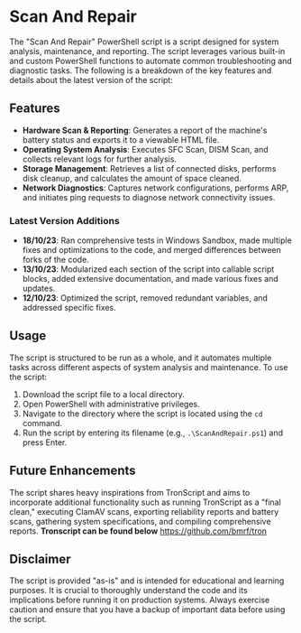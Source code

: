 # Scan And Repair
The "Scan And Repair" PowerShell script is a script designed for system analysis, maintenance, and reporting. The script leverages various built-in and custom PowerShell functions to automate common troubleshooting and diagnostic tasks. The following is a breakdown of the key features and details about the latest version of the script:

## Features
- **Hardware Scan & Reporting**: Generates a report of the machine's battery status and exports it to a viewable HTML file.
- **Operating System Analysis**: Executes SFC Scan, DISM Scan, and collects relevant logs for further analysis.
- **Storage Management**: Retrieves a list of connected disks, performs disk cleanup, and calculates the amount of space cleaned.
- **Network Diagnostics**: Captures network configurations, performs ARP, and initiates ping requests to diagnose network connectivity issues.

### Latest Version Additions
- **18/10/23**: Ran comprehensive tests in Windows Sandbox, made multiple fixes and optimizations to the code, and merged differences between forks of the code.
- **13/10/23**: Modularized each section of the script into callable script blocks, added extensive documentation, and made various fixes and updates.
- **12/10/23**: Optimized the script, removed redundant variables, and addressed specific fixes.

## Usage
The script is structured to be run as a whole, and it automates multiple tasks across different aspects of system analysis and maintenance. To use the script:
1. Download the script file to a local directory.
2. Open PowerShell with administrative privileges.
3. Navigate to the directory where the script is located using the `cd` command.
4. Run the script by entering its filename (e.g., `.\ScanAndRepair.ps1`) and press Enter.

## Future Enhancements
The script shares heavy inspirations from TronScript and aims to incorporate additional functionality such as running TronScript as a "final clean," executing ClamAV scans, exporting reliability reports and battery scans, gathering system specifications, and compiling comprehensive reports.
__Tronscript can be found below__
https://github.com/bmrf/tron

## Disclaimer
The script is provided "as-is" and is intended for educational and learning purposes. It is crucial to thoroughly understand the code and its implications before running it on production systems. Always exercise caution and ensure that you have a backup of important data before using the script.

